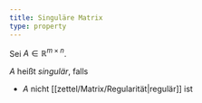```yaml
---
title: Singuläre Matrix
type: property
---
```


Sei $A \in \mathbb{R}^{m \times n}$.

$A$ heißt *singulär*, falls
- $A$ nicht [[zettel/Matrix/Regularität|regulär]] ist